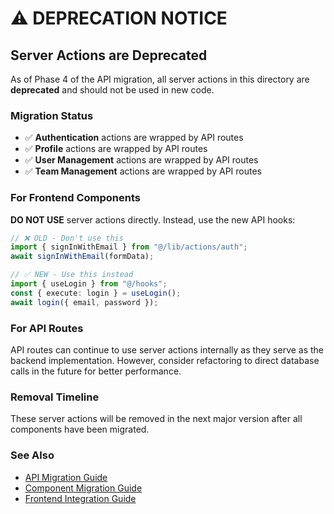 # ⚠️ DEPRECATION NOTICE

## Server Actions are Deprecated

As of Phase 4 of the API migration, all server actions in this directory are **deprecated** and should not be used in new code.

### Migration Status

- ✅ **Authentication** actions are wrapped by API routes
- ✅ **Profile** actions are wrapped by API routes
- ✅ **User Management** actions are wrapped by API routes
- ✅ **Team Management** actions are wrapped by API routes

### For Frontend Components

**DO NOT USE** server actions directly. Instead, use the new API hooks:

```typescript
// ❌ OLD - Don't use this
import { signInWithEmail } from "@/lib/actions/auth";
await signInWithEmail(formData);

// ✅ NEW - Use this instead
import { useLogin } from "@/hooks";
const { execute: login } = useLogin();
await login({ email, password });
```

### For API Routes

API routes can continue to use server actions internally as they serve as the backend implementation. However, consider refactoring to direct database calls in the future for better performance.

### Removal Timeline

These server actions will be removed in the next major version after all components have been migrated.

### See Also

- [API Migration Guide](/docs/API_MIGRATION_GUIDE.md)
- [Component Migration Guide](/docs/COMPONENT_MIGRATION_GUIDE.md)
- [Frontend Integration Guide](/docs/PHASE3_FRONTEND_INTEGRATION.md)
